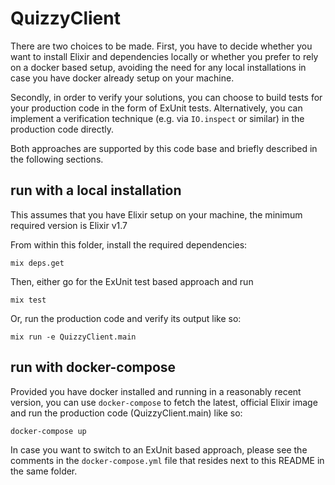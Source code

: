 # QuizzyClient

There are two choices to be made. First, you have to decide whether you want to install Elixir and dependencies locally or whether you prefer to rely on a docker based setup, avoiding the need for any local installations in case you have docker already setup on your machine.

Secondly, in order to verify your solutions, you can choose to build tests for your production code in the form of ExUnit tests. Alternatively, you can implement a verification technique (e.g. via `IO.inspect` or similar) in the production code directly.

Both approaches are supported by this code base and briefly described in the following sections.

## run with a local installation
This assumes that you have Elixir setup on your machine, the minimum required version is Elixir v1.7

From within this folder, install the required dependencies:

`mix deps.get`

Then, either go for the ExUnit test based approach and run

`mix test`

Or, run the production code and verify its output like so:

`mix run -e QuizzyClient.main`

## run with docker-compose
Provided you have docker installed and running in a reasonably recent version, you can use `docker-compose` to fetch the latest, official Elixir image and run the production code (QuizzyClient.main) like so:

`docker-compose up`

In case you want to switch to an ExUnit based approach, please see the comments in the `docker-compose.yml` file that resides next to this README in the same folder.

